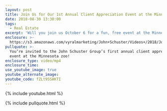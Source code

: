 ```yaml
---
layout: post
title: Join Us for Our 1st Annual Client Appreciation Event at the Minnesota Zoo
date: 2018-08-30 13:30:00
tags:
  - Real Estate
excerpt: 'Will you join us October 6 for a fun, free event at the Minnesota Zoo?'
enclosure: >-
  https://s3.amazonaws.com/vyralmarketing/John+Schuster/Videos+/2018/John+Schuster+Group-+Zoo.mp4
pullquote: >-
  You’re invited to the John Schuster Group’s first annual client appreciation
  event at the Minnesota zoo!
enclosure_type: video/mp4
enclosure_time:
use_youtube_image: true
youtube_alternate_image:
youtube_code: fZLt9SSAKTI
---
```


{% include youtube.html %}

{% include pullquote.html %}